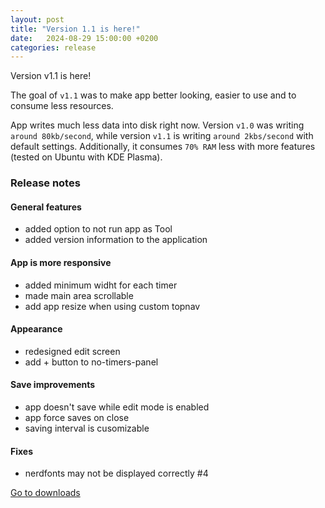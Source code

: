 ```yaml
---
layout: post
title: "Version 1.1 is here!"
date:   2024-08-29 15:00:00 +0200
categories: release
---
```

Version v1.1 is here!

The goal of `v1.1` was to make app better looking, easier to use and to consume less resources.

App writes much less data into disk right now. Version ``v1.0`` was writing ``around 80kb/second``, while version ``v1.1`` is writing ``around 2kbs/second`` with default settings. Additionally, it consumes ``70% RAM`` less with more features (tested on Ubuntu with KDE Plasma).

### Release notes
#### General features
- added option to not run app as Tool
- added version information to the application
#### App is more responsive
- added minimum widht for each timer
- made main area scrollable
- add app resize when using custom topnav
#### Appearance
- redesigned edit screen
- add + button to no-timers-panel
#### Save improvements
- app doesn't save while edit mode is enabled
- app force saves on close
- saving interval is cusomizable
#### Fixes
- nerdfonts may not be displayed correctly #4

[Go to downloads][downloads]

[downloads]: /pyClocks/downloads
